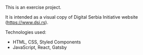 This is an exercise project.

It is intended as a visual copy of Digital Serbia Initiative website (https://www.dsi.rs).

Technologies used:
- HTML, CSS, Styled Components
- JavaScript, React, Gatsby
